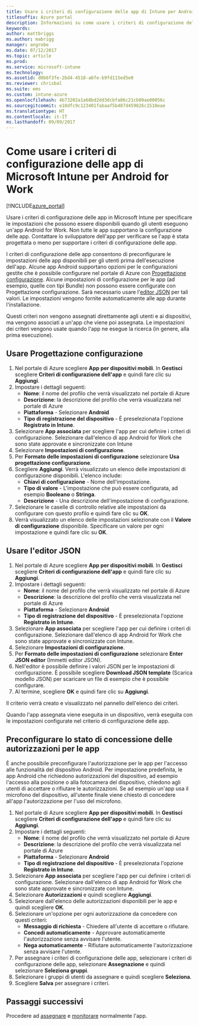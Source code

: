 ```yaml
---
title: Usare i criteri di configurazione delle app di Intune per Android for Work
titlesuffix: Azure portal
description: Informazioni su come usare i criteri di configurazione delle app per fornire i dati di configurazione a un'app Android for Work in esecuzione."
keywords: 
author: mattbriggs
ms.author: mabrigg
manager: angrobe
ms.date: 07/12/2017
ms.topic: article
ms.prod: 
ms.service: microsoft-intune
ms.technology: 
ms.assetid: d0b6f3fe-2bd4-4518-a6fe-b9fd115ed5e0
ms.reviewer: chrisbal
ms.suite: ems
ms.custom: intune-azure
ms.openlocfilehash: 4b73202a1a68bd2dd3dcbfa86c21cb09ae00056c
ms.sourcegitcommit: e10dfc9c123401fabaaf5b487d459826c1510eae
ms.translationtype: HT
ms.contentlocale: it-IT
ms.lasthandoff: 09/09/2017
---
```

# <a name="how-to-use-microsoft-intune-app-configuration-policies-for-android-for-work"></a>Come usare i criteri di configurazione delle app di Microsoft Intune per Android for Work

[!INCLUDE[azure_portal](./includes/azure_portal.md)]

Usare i criteri di configurazione delle app in Microsoft Intune per specificare le impostazioni che possono essere disponibili quando gli utenti eseguono un'app Android for Work. Non tutte le app supportano la configurazione delle app. Contattare lo sviluppatore dell'app per verificare se l'app è stata progettata o meno per supportare i criteri di configurazione delle app.

I criteri di configurazione delle app consentono di preconfigurare le impostazioni delle app disponibili per gli utenti prima dell'esecuzione dell'app. Alcune app Android supportano opzioni per le configurazioni gestite che è possibile configurare nel portale di Azure con [Progettazione configurazione](#use-configuration-designer). Alcune impostazioni di configurazione per le app (ad esempio, quelle con tipi Bundle) non possono essere configurate con Progettazione configurazione.  Sarà necessario usare l'[editor JSON](#use-json-editor) per tali valori.   Le impostazioni vengono fornite automaticamente alle app durante l'installazione.

Questi criteri non vengono assegnati direttamente agli utenti e ai dispositivi, ma vengono associati a un'app che viene poi assegnata. Le impostazioni dei criteri vengono usate quando l'app ne esegue la ricerca (in genere, alla prima esecuzione).

## <a name="use-configuration-designer"></a>Usare Progettazione configurazione

1. Nel portale di Azure scegliere **App per dispositivi mobili**. In **Gestisci** scegliere **Criteri di configurazione dell'app** e quindi fare clic su **Aggiungi**.
2. Impostare i dettagli seguenti:
    - **Nome**: il nome del profilo che verrà visualizzato nel portale di Azure
    - **Descrizione**: la descrizione del profilo che verrà visualizzata nel portale di Azure
    - **Piattaforma** - Selezionare **Android**
    - **Tipo di registrazione del dispositivo** -  È preselezionata l'opzione **Registrato in Intune**.
3. Selezionare **App associata** per scegliere l'app per cui definire i criteri di configurazione.  Selezionare dall'elenco di app Android for Work che sono state approvate e sincronizzate con Intune
4. Selezionare **Impostazioni di configurazione**.
5. Per **Formato delle impostazioni di configurazione** selezionare **Usa progettazione configurazione**.
6. Scegliere **Aggiungi**. Verrà visualizzato un elenco delle impostazioni di configurazione disponibili. L'elenco include:
    - **Chiavi di configurazione** - Nome dell'impostazione.
    - **Tipo di valore** - L'impostazione che può essere configurata, ad esempio **Booleano** o **Stringa**.
    - **Descrizione** - Una descrizione dell'impostazione di configurazione.
7. Selezionare le caselle di controllo relative alle impostazioni da configurare con questo profilo e quindi fare clic su **OK**.
8. Verrà visualizzato un elenco delle impostazioni selezionate con il **Valore di configurazione** disponibile. Specificare un valore per ogni impostazione e quindi fare clic su **OK**.

## <a name="use-json-editor"></a>Usare l'editor JSON

1. Nel portale di Azure scegliere **App per dispositivi mobili**. In **Gestisci** scegliere **Criteri di configurazione dell'app** e quindi fare clic su **Aggiungi**.
2. Impostare i dettagli seguenti:
    - **Nome**: il nome del profilo che verrà visualizzato nel portale di Azure
    - **Descrizione**: la descrizione del profilo che verrà visualizzata nel portale di Azure
    - **Piattaforma** - Selezionare **Android**
    - **Tipo di registrazione del dispositivo** -  È preselezionata l'opzione **Registrato in Intune**.
3. Selezionare **App associata** per scegliere l'app per cui definire i criteri di configurazione.  Selezionare dall'elenco di app Android for Work che sono state approvate e sincronizzate con Intune.
5. Selezionare **Impostazioni di configurazione**.
6. Per **Formato delle impostazioni di configurazione** selezionare **Enter JSON editor** (Immetti editor JSON).
7. Nell'editor è possibile definire i valori JSON per le impostazioni di configurazione. È possibile scegliere **Download JSON template** (Scarica modello JSON) per scaricare un file di esempio che è possibile configurare.
8. Al termine, scegliere **OK** e quindi fare clic su **Aggiungi**.

Il criterio verrà creato e visualizzato nel pannello dell'elenco dei criteri.



Quando l'app assegnata viene eseguita in un dispositivo, verrà eseguita con le impostazioni configurate nel criterio di configurazione delle app.

## <a name="preconfigure-permissions-grant-state-for-apps"></a>Preconfigurare lo stato di concessione delle autorizzazioni per le app

È anche possibile preconfigurare l'autorizzazione per le app per l'accesso alle funzionalità del dispositivo Android. Per impostazione predefinita, le app Android che richiedono autorizzazioni del dispositivo, ad esempio l'accesso alla posizione o alla fotocamera del dispositivo, chiedono agli utenti di accettare o rifiutare le autorizzazioni. Se ad esempio un'app usa il microfono del dispositivo, all'utente finale viene chiesto di concedere all'app l'autorizzazione per l'uso del microfono.

1. Nel portale di Azure scegliere **App per dispositivi mobili**. In **Gestisci** scegliere **Criteri di configurazione dell'app** e quindi fare clic su **Aggiungi**.
2. Impostare i dettagli seguenti:
    - **Nome**: il nome del profilo che verrà visualizzato nel portale di Azure
    - **Descrizione**: la descrizione del profilo che verrà visualizzata nel portale di Azure
    - **Piattaforma** - Selezionare **Android**
    - **Tipo di registrazione del dispositivo** -  È preselezionata l'opzione **Registrato in Intune**.
3. Selezionare **App associata** per scegliere l'app per cui definire i criteri di configurazione.  Selezionare dall'elenco di app Android for Work che sono state approvate e sincronizzate con Intune.
5. Selezionare **Autorizzazioni** e quindi scegliere **Aggiungi**.
6. Selezionare dall'elenco delle autorizzazioni disponibili per le app e quindi scegliere **OK**.
7. Selezionare un'opzione per ogni autorizzazione da concedere con questi criteri:
    - **Messaggio di richiesta** - Chiedere all'utente di accettare o rifiutare.
    - **Concedi automaticamente** - Approvare automaticamente l'autorizzazione senza avvisare l'utente.
    - **Nega automaticamente** - Rifiutare automaticamente l'autorizzazione senza avvisare l'utente.
8. Per assegnare i criteri di configurazione delle app, selezionare i criteri di configurazione delle app, selezionare **Assegnazione** e quindi selezionare **Seleziona gruppi**.
9. Selezionare i gruppi di utenti da assegnare e quindi scegliere **Seleziona**.
10. Scegliere **Salva** per assegnare i criteri.

## <a name="next-steps"></a>Passaggi successivi

Procedere ad [assegnare](apps-deploy.md) e [monitorare](apps-monitor.md) normalmente l'app.

